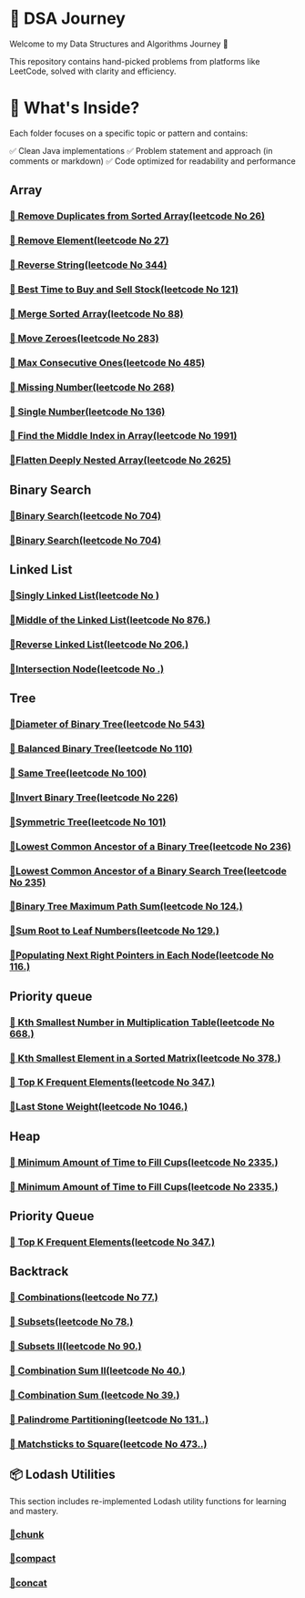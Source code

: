 # 📘 DSA Journey


Welcome to my Data Structures and Algorithms Journey 🚀

This repository contains hand-picked problems from platforms like LeetCode, solved with clarity and efficiency.

# 📌 What's Inside?
Each folder focuses on a specific topic or pattern and contains:

✅ Clean Java implementations
✅ Problem statement and approach (in comments or markdown)
✅ Code optimized for readability and performance

## Array
 ### [🔹 Remove Duplicates from Sorted Array(leetcode No 26)](./namasteDSA/arrays/problem1.js)

### [🔹 Remove Element(leetcode No 27)](./namasteDSA/arrays/problem2.js)

### [🔹 Reverse String(leetcode No 344)](./namasteDSA/arrays/problem3.js)

### [🔹 Best Time to Buy and Sell Stock(leetcode No 121)](./namasteDSA/arrays/problem4.js)

### [🔹 Merge Sorted Array(leetcode No 88)](./namasteDSA/arrays/problem5.js)

### [🔹 Move Zeroes(leetcode No 283)](./namasteDSA/arrays/problem6.js)

### [🔹  Max Consecutive Ones(leetcode No 485)](./namasteDSA/arrays/problem7.js)

### [🔹 Missing Number(leetcode No 268)](./namasteDSA/arrays/problem8.js)

### [🔹 Single Number(leetcode No 136)](./namasteDSA/arrays/problem9.js)

### [🔹  Find the Middle Index in Array(leetcode No 1991)](./namasteDSA/arrays/problem10.js)

### [🔹Flatten Deeply Nested Array(leetcode No 2625)](./namasteDSA/arrays/problem11.js)

## Binary Search
### [🔹Binary Search(leetcode No 704)](./namasteDSA/binarySearch/binarySearch.js)

### [🔹Binary Search(leetcode No 704)](./namasteDSA/binarySearch/binarySearch.js)

## Linked List
### [🔹Singly Linked List(leetcode No )](./namasteDSA/LinkedList/singlyLinkedList.js)

### [🔹Middle of the Linked List(leetcode No 876.)](./namasteDSA/LinkedList/middleOfLL.js)

### [🔹Reverse Linked List(leetcode No 206.)](./namasteDSA/LinkedList/problem2.js)

### [🔹Intersection Node(leetcode No .)](./namasteDSA/LinkedList/problem3.js)

## Tree
### [🔹Diameter of Binary Tree(leetcode No 543)](./namasteDSA/Tree/diameterOfTree.js)

### [🔹 Balanced Binary Tree(leetcode No 110)](./namasteDSA/Tree/balancedBinaryTree.js)

### [🔹 Same Tree(leetcode No 100)](./namasteDSA/Tree/isSameTree.js)

### [🔹Invert Binary Tree(leetcode No 226)](./namasteDSA/Tree/invertingTree.js)

### [🔹Symmetric Tree(leetcode No 101)](./namasteDSA/Tree/isSymmetric.js)

### [🔹Lowest Common Ancestor of a Binary Tree(leetcode No 236)](./namasteDSA/Tree/lowestCommonAncestor.js)

### [🔹Lowest Common Ancestor of a Binary Search Tree(leetcode No 235)](./namasteDSA/Tree/lcaOfBST.js)

### [🔹Binary Tree Maximum Path Sum(leetcode No 124.)](./namasteDSA/Tree/maxPathSum.js)

### [🔹Sum Root to Leaf Numbers(leetcode No 129.)](./namasteDSA/Tree/sumRootOfLeafNumbers.js)

### [🔹Populating Next Right Pointers in Each Node(leetcode No 116.)](./namasteDSA/Tree/nextRightNode.js)


## Priority queue
### [🔹 Kth Smallest Number in Multiplication Table(leetcode No 668.)](./namasteDSA/priorityQ/findKthNumber.js)

### [🔹 Kth Smallest Element in a Sorted Matrix(leetcode No 378.)](./namasteDSA/priorityQ/kthSmallestInmatrix.js)

### [🔹 Top K Frequent Elements(leetcode No 347.)](./namasteDSA/priorityQ/topKfrq.js)

### [🔹Last Stone Weight(leetcode No 1046.)](./namasteDSA/priorityQ/lastStoneWeight.js)

## Heap
### [🔹 Minimum Amount of Time to Fill Cups(leetcode No 2335.)](./namasteDSA/heap/fillCups.js)

### [🔹 Minimum Amount of Time to Fill Cups(leetcode No 2335.)](./namasteDSA/heap/fillCups.js)


## Priority Queue
### [🔹 Top K Frequent Elements(leetcode No 347.)](./namasteDSA/priorityQ/topKfrq.js)


## Backtrack

### [🔹 Combinations(leetcode No 77.)](./namasteDSA/backTrack/combination.js)

### [🔹 Subsets(leetcode No 78.)](./namasteDSA/backTrack/subSet.js)
### [🔹 Subsets II(leetcode No 90.)](./namasteDSA/backTrack/subSetWithDuplicate.js)

### [🔹 Combination Sum II(leetcode No 40.)](./namasteDSA/backTrack/combinationSum2.js)
### [🔹 Combination Sum (leetcode No 39.)](./namasteDSA/backTrack/combinationSum.js)

### [🔹 Palindrome Partitioning(leetcode No 131..)](./namasteDSA/backTrack/partitioning.js)

### [🔹 Matchsticks to Square(leetcode No 473..)](./namasteDSA/backTrack/partitioning.js)
 


 




## 📦 Lodash Utilities
This section includes re-implemented Lodash utility functions for learning and mastery.

### [🔹chunk](./lodash-utilities/_chunk.js)

### [🔹compact](./lodash-utilities/_compact.js)

### [🔹concat](./lodash-utilities/_concat.js)

